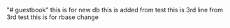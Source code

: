 "# guestbook" 
this is for new db
this is added from test
this is 3rd line from 3rd test
this is for rbase change
